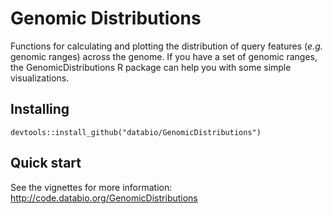 # Genomic Distributions

Functions for calculating and plotting the distribution of query features (*e.g.* genomic ranges) across the genome. If you have a set of genomic ranges, the GenomicDistributions R package can help you with some simple visualizations.

## Installing

```
devtools::install_github("databio/GenomicDistributions")
```

## Quick start

See the vignettes for more information: http://code.databio.org/GenomicDistributions